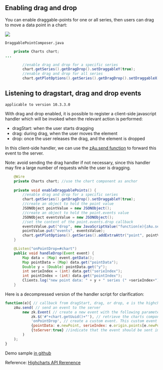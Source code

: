 ## Enabling drag and drop

You can enable draggable-points for one or all series, then users can
drag to move a data point in a chart:

![](draggable-point.gif)

`DraggablePointComposer.java`

``` java
    private Charts chart;
...

        //enable drag and drop for a specific series
        chart.getSeries().getDragDrop().setDraggableY(true);
        //enable drag and drop for all series
        chart.getPlotOptions().getSeries().getDragDrop().setDraggableX(true);
```

## Listening to dragstart, drag and drop events

`applicable to version 10.3.3.0`

With drag and drop enabled, it is possible to register a client-side
javascript handler which will be invoked when the relevant action is
performed:

- dragStart: when the user starts dragging
- drag: during drag, when the user moves the element
- drop: once the user releases the drag, and the element is dropped

In this client-side handler, we can use the [zAu.send
function](ZK_Client-side_Reference/Communication/AU_Requests/Client-side_Firing)
to forward this event to the server.

Note: avoid sending the drag handler if not necessary, since this
handler may fire a large number of requests while the user is dragging.

``` java
    @Wire
    private Charts chart; //use the chart component as anchor
    
    private void enableDraggablePoints() {
        //enable drag and drop for a specific series
        chart.getSeries().getDragDrop().setDraggableY(true);
        //create an object to hold the point value
        JSONObject pointValue = new JSONObject();
        //create an object to hold the point.events value
        JSONObject eventsValue = new JSONObject();
        //set the content of the point.events.drop callback
        eventsValue.put("drop", new JavaScriptValue("function(e){zAu.send(new zk.Event(zk.$('#"+chart.getUuid()+"'), 'onPointDrop', {pointData: e.newPoint, serieIndex: e.origin.points[e.newPointId].point.series.index, pointIndex:e.origin.points[e.newPointId].point.index}, {toServer:true}));}"));
        pointValue.put("events", eventsValue);
        chart.getPlotOptions().getSeries().addExtraAttr("point", pointValue);
    }

    @Listen("onPointDrop=#chart")
    public void handleDrop(Event event) {
        Map data = (Map) event.getData();
        Map pointData = (Map) data.get("pointData");
        Double y = (Double) pointData.get("y");
        int serieIndex = (int) data.get("serieIndex");
        int pointIndex = (int) data.get("pointIndex");
        Clients.log("new point data: " + y + " series (" +serieIndex+"), point (" +pointIndex+ ")");
    }
```

Here is a decompressed version of the handler script for clarification:

``` javascript
function(e){ // callback from dragStart, drag, or drop, e is the highcharts event containing the point data
    zAu.send( // send an event to the server
        new zk.Event( // create a new event with the following parameters
            zk.$('#"+chart.getUuid()+"'), // retrieve the charts component as the event target. The component is retrieved using the zk.$('#uuid') syntax.
            'onPointDrop', // create a custom event. This custom event name will be used when registering the event listener, either with addEventListener, or using @Listen
            {pointData: e.newPoint, serieIndex: e.origin.points[e.newPointId].point.series.index, pointIndex:e.origin.points[e.newPointId].point.index}, //retrieve point data and pass it with the event
            {toServer:true} //indicate that the event should be sent immediately, and not wait for piggybacking on the next request
        )
    );
}
```

Demo sample [in
github](https://github.com/zkoss/zkchartsessentials/blob/master/src/main/java/org/zkoss/zkcharts/essentials/customizing/DraggablePointComposer.java)

Reference: [Highcharts API
Rerenence](https://api.highcharts.com/highcharts/plotOptions.series.dragDrop)
